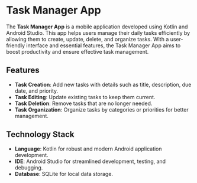 # Task Manager App

The **Task Manager App** is a mobile application developed using Kotlin and Android Studio. This app helps users manage their daily tasks efficiently by allowing them to create, update, delete, and organize tasks. With a user-friendly interface and essential features, the Task Manager App aims to boost productivity and ensure effective task management.

## Features

- **Task Creation**: Add new tasks with details such as title, description, due date, and priority.
- **Task Editing**: Update existing tasks to keep them current.
- **Task Deletion**: Remove tasks that are no longer needed.
- **Task Organization**: Organize tasks by categories or priorities for better management.

## Technology Stack

- **Language**: Kotlin for robust and modern Android application development.
- **IDE**: Android Studio for streamlined development, testing, and debugging.
- **Database**: SQLite for local data storage.
